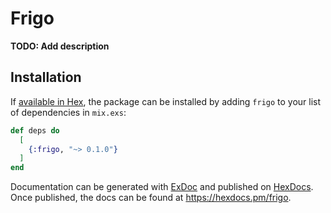 # Frigo

**TODO: Add description**

## Installation

If [available in Hex](https://hex.pm/docs/publish), the package can be installed
by adding `frigo` to your list of dependencies in `mix.exs`:

```elixir
def deps do
  [
    {:frigo, "~> 0.1.0"}
  ]
end
```

Documentation can be generated with [ExDoc](https://github.com/elixir-lang/ex_doc)
and published on [HexDocs](https://hexdocs.pm). Once published, the docs can
be found at <https://hexdocs.pm/frigo>.

